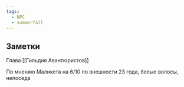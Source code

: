 ```yaml
---
tags:
  - NPC
  - summerfall
---
```

## Заметки
Глава [[Гильдия Авантюристов]]

По мнению Маликета на 6/10 по внешности
23 года, белые волосы, непоседа
